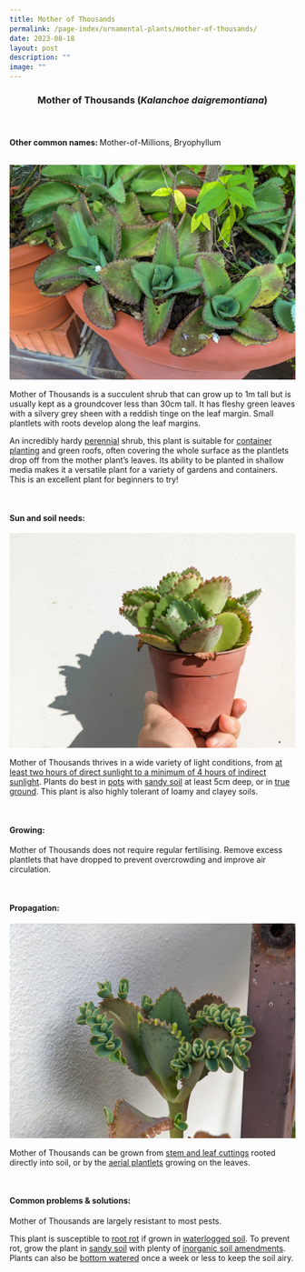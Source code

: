 ```yaml
---
title: Mother of Thousands
permalink: /page-index/ornamental-plants/mother-of-thousands/
date: 2023-08-18
layout: post
description: ""
image: ""
---
```

<header> 
	<h3>Mother of Thousands (<em>Kalanchoe daigremontiana</em>)</h3> 
</header>

<section>
	<p><strong>Other common names: </strong>Mother-of-Millions, Bryophyllum</p>
	<br>
</section>

<section>
	<img title="Mother of Thousands plants growing in a pot. Photo by Jacqueline Chua." src="/images/Plants/motherofthousands%20(2)_jacquelinechua.jpg">
	<p>Mother of Thousands is a succulent shrub that can grow up to 1m tall but is usually kept as a groundcover less than 30cm tall. It has fleshy green leaves with a silvery grey sheen with a reddish tinge on the leaf margin. Small plantlets with roots develop along the leaf margins.</p>
	<p>An incredibly hardy <a href="/learn-more-about-gardening/glossary/#p">perennial</a> shrub, this plant is suitable for <a href="/page-index/horticulture-techniques/planting-in-containers/">container planting</a> and green roofs, often covering the whole surface as the plantlets drop off from the mother plant’s leaves. Its ability to be planted in shallow media makes it a versatile plant for a variety of gardens and containers. This is an excellent plant for beginners to try!</p>
	 <br> 
</section> 
 
<section> 
  <h4>Sun and soil needs:</h4> 
	<img title="Mother of Thousands plants growing in a pot. Photo by Jacqueline Chua." src="/images/Horti%20techniques/ContainerPlanting_JacChua%20(1).jpg">
  <p>Mother of Thousands thrives in a wide variety of light conditions, from <a href="/page-index/horticulture-techniques/gauging-light/">at least two hours of direct sunlight to a minimum of 4 hours of indirect sunlight</a>.  Plants do best in <a href="/page-index/horticulture-techniques/planting-in-containers/">pots</a> with <a href="/page-index/horticulture-techniques/soil/">sandy soil</a> at least 5cm deep, or in <a href="/page-index/horticulture-techniques/true-ground/">true ground</a>. This plant is also highly tolerant of loamy and clayey soils.</p> 
	<br>
</section>

<section> 
  <h4>Growing:</h4> 
	<p>Mother of Thousands does not require regular fertilising. Remove excess plantlets that have dropped to prevent overcrowding and improve air circulation.</p> 
	<br> 
</section> 

<section> 
  <h4>Propagation:</h4> 
		<img title="Mother of Thousands plant with plantlets. Photo by Jacqueline Chua." src="/images/Plants/motherofthousands%20(1)_jacquelinechua.jpg">
	<p>Mother of Thousands can be grown from <a href="/page-index/horticulture-techniques/propagating-by-cuttings/">stem and leaf cuttings</a> rooted directly into soil, or by the <a href="/page-index/horticulture-techniques/propagating-by-division/">aerial plantlets</a> growing on the leaves.</p> 
	<br> 
</section> 
 
<section> 
  <h4>Common problems &amp; solutions:</h4> 
	<p>Mother of Thousands are largely resistant to most pests.</p>
	<p>This plant is susceptible to <a href="/page-index/plant-problems/root-rot/">root rot</a> if grown in <a href="/page-index/plant-problems/waterlogging/">waterlogged soil</a>. To prevent rot, grow the plant in <a href="/page-index/horticulture-techniques/soil/">sandy soil</a> with plenty of <a href="/page-index/horticulture-techniques/soil-amendments/">inorganic soil amendments</a>. Plants can also be <a href="/page-index/horticulture-techniques/bottom-watering/">bottom watered</a> once a week or less to keep the soil airy.</p>
	<br> 
</section>